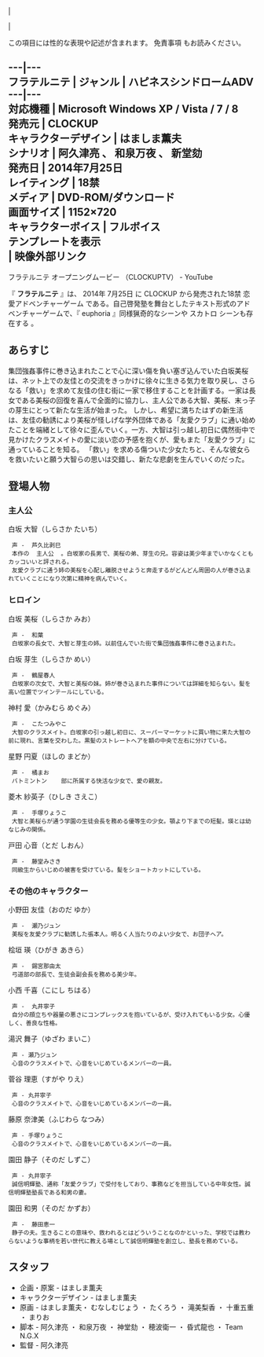 |

|

この項目には性的な表現や記述が含まれます。  免責事項  もお読みください。  
  
---|---  
フラテルニテ  |  ジャンル  |  ハピネスシンドロームADV   
---|---  
対応機種  |  Microsoft Windows XP  /  Vista  /  7  /  8   
発売元  |  CLOCKUP   
キャラクターデザイン  |  はましま薫夫   
シナリオ  |  阿久津亮  、  和泉万夜  、  新堂劾   
発売日  |  2014年7月25日   
レイティング  |  18禁   
メディア  |  DVD-ROM/ダウンロード   
画面サイズ  |  1152×720   
キャラクターボイス  |  フルボイス   
テンプレートを表示  
|  映像外部リンク  
---  
フラテルニテ オープニングムービー  （CLOCKUPTV） -  YouTube  
  
『 **フラテルニテ** 』は、  2014年  7月25日  に  CLOCKUP  から発売された18禁  恋愛アドベンチャーゲーム
である。自己啓発塾を舞台としたテキスト形式のアドベンチャーゲームで、『  euphoria  』同様猟奇的なシーンや  スカトロ  シーンも存在する
  。

##  あらすじ  

集団強姦事件に巻き込まれたことで心に深い傷を負い塞ぎ込んでいた白坂美桜は、ネット上での友佳との交流をきっかけに徐々に生きる気力を取り戻し、さらなる「救い」を求めて友佳の住む街に一家で移住することを計画する。一家は長女である美桜の回復を喜んで全面的に協力し、主人公である大智、美桜、末っ子の芽生にとって新たな生活が始まった。
しかし、希望に満ちたはずの新生活は、友佳の勧誘により美桜が怪しげな学外団体である「友愛クラブ」に通い始めたことを端緒として徐々に歪んでいく。一方、大智は引っ越し初日に偶然街中で見かけたクラスメイトの愛に淡い恋の予感を抱くが、愛もまた「友愛クラブ」に通っていることを知る。
「救い」を求める傷ついた少女たちと、そんな彼女らを救いたいと願う大智らの思いは交錯し、新たな悲劇を生んでいくのだった。

##  登場人物  

###  主人公  

白坂 大智（しらさか たいち）

     声 -  芦久比剥巳 
     本作の  主人公  。白坂家の長男で、美桜の弟、芽生の兄。容姿は美少年までいかなくともカッコいいと評される。 
     友愛クラブに通う姉の美桜を心配し離脱させようと奔走するがどんどん周囲の人が巻き込まれていくことになり次第に精神を病んでいく。 

###  ヒロイン  

白坂 美桜（しらさか みお）

     声 -  和葉   
     白坂家の長女で、大智と芽生の姉。以前住んでいた街で集団強姦事件に巻き込まれた。 
白坂 芽生（しらさか めい）

     声 -  鶴屋春人 
     白坂家の次女で、大智と美桜の妹。姉が巻き込まれた事件については詳細を知らない。髪を高い位置でツインテールにしている。 
神村 愛（かみむら めぐみ）

     声 -  こたつみやこ 
     大智のクラスメイト。白坂家の引っ越し初日に、スーパーマーケットに買い物に来た大智の前に現れ、言葉を交わした。黒髪のストレートヘアを額の中央で左右に分けている。 
星野 円夏（ほしの まどか）

     声 -  橘まお 
     バトミントン    部に所属する快活な少女で、愛の親友。 
菱木 紗英子（ひしき さえこ）

     声 -  手塚りょうこ 
     大智と美桜らが通う学園の生徒会長を務める優等生の少女。顎より下までの短髪。瑛とは幼なじみの関係。 
戸田 心音（とだ しおん）

     声 -  藤堂みさき 
     同級生からいじめの被害を受けている。髪をショートカットにしている。 

###  その他のキャラクター  

小野田 友佳（おのだ ゆか）

     声 -  瀬乃ジュン 
     美桜を友愛クラブに勧誘した張本人。明るく人当たりのよい少女で、お団子ヘア。 
桧垣 瑛（ひがき あきら）

     声 -  錫宮那由太 
     弓道部の部長で、生徒会副会長を務める美少年。 
小西 千喜（こにし ちはる）

     声 -  丸井寧子 
     自分の顔立ちや器量の悪さにコンプレックスを抱いているが、受け入れてもいる少女。心優しく、善良な性格。 
湯沢 舞子（ゆざわ まいこ）

     声 - 瀬乃ジュン 
     心音のクラスメイトで、心音をいじめているメンバーの一員。 
菅谷 理恵（すがや りえ）

     声 - 丸井寧子 
     心音のクラスメイトで、心音をいじめているメンバーの一員。 
藤原 奈津美（ふじわら なつみ）

     声 - 手塚りょうこ 
     心音のクラスメイトで、心音をいじめているメンバーの一員。 
園田 静子（そのだ しずこ）

     声 - 丸井寧子 
     誠信明輝塾、通称「友愛クラブ」で受付をしており、事務などを担当している中年女性。誠信明輝塾塾長である和男の妻。 
園田 和男（そのだ かずお）

     声 -  藤田恵一 
     静子の夫。生きることの意味や、救われるとはどういうことなのかといった、学校では教わらないような事柄を若い世代に教える場として誠信明輝塾を創立し、塾長を務めている。 

##  スタッフ  

  * 企画・原案 -  はましま薫夫 
  * キャラクターデザイン - はましま薫夫 
  * 原画 - はましま薫夫・  むなしむじょう  ・  たくろう  ・  滝美梨香  ・  十重五重  ・  まりお 
  * 脚本 -  阿久津亮  ・  和泉万夜  ・  神堂劾  ・  穂波衛一  ・  昏式龍也  ・  Team N.G.X 
  * 監督 - 阿久津亮 


